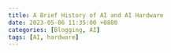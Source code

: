 ```yaml
---
title: A Brief History of AI and AI Hardware
date: 2023-05-06 11:35:00 +0800
categories: [Blogging, AI]
tags: [AI, hardware]
---
```

